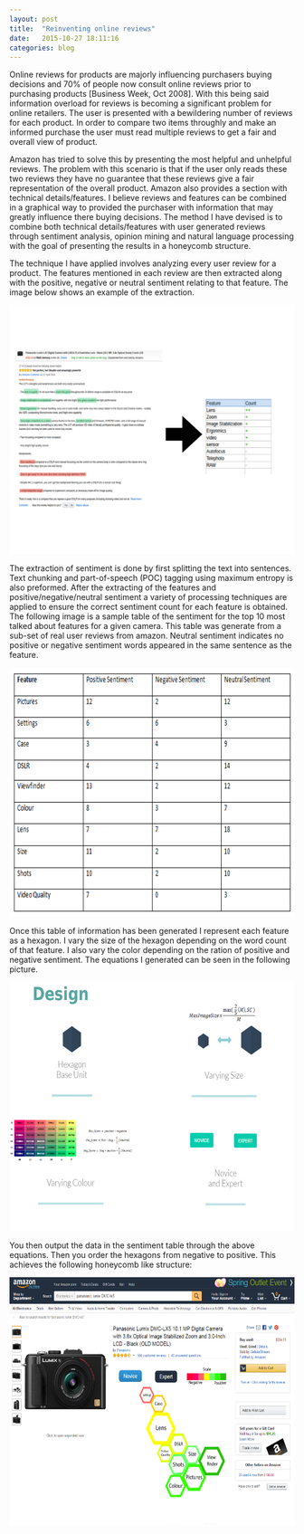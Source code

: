 ```yaml
---
layout: post
title:  "Reinventing online reviews"
date:   2015-10-27 18:11:16
categories: blog
---
```


Online reviews for products are majorly influencing purchasers buying decisions and 70% of people now consult online reviews prior to purchasing products [Business Week, Oct 2008]. With this being said information overload for reviews is becoming a significant problem for online retailers. The user is presented with a bewildering number of reviews for each product. In order to compare two items throughly and make an informed purchase the user must read multiple reviews to get a fair and overall view of product.

Amazon has tried to solve this by presenting the most helpful and unhelpful reviews. The problem with this scenario is that if the user only reads these two reviews they have no guarantee that these reviews give a fair representation of the overall product. Amazon also provides a section with technical details/features. I believe reviews and features can be combined in a graphical way to provided the purchaser with information that may greatly influence there buying decisions. The method I have devised is to combine both technical details/features with user generated reviews through sentiment analysis, opinion mining and natural language processing with the goal of presenting the results in a honeycomb structure.

The technique I have applied involves analyzing every user review for a product. The features mentioned in each review are then extracted along with the positive, negative or neutral sentiment relating to that feature. The image below shows an example of the extraction.

<img src="https://raw.githubusercontent.com/bawn92/bawn92.github.io/master/assets/img/feature-extraction.png" width="800" height="440"/>

The extraction of sentiment is done by first splitting the text into sentences. Text chunking and part-of-speech (POC) tagging using maximum entropy is also preformed. After the extracting of the features and positive/negative/neutral sentiment a variety of processing techniques are applied to ensure the correct sentiment count for each feature is obtained. The following image is a sample table of the sentiment for the top 10 most talked about features for a given camera. This table was generate from a sub-set of real user reviews from amazon. Neutral sentiment indicates no positive or negative sentiment words appeared in the same sentence as the feature.

<img src="https://raw.githubusercontent.com/bawn92/bawn92.github.io/master/assets/img/totalcount.png" width="800" height="440"/>

Once this table of information has been generated I represent each feature as a hexagon. I vary the size of the hexagon depending on the word count of that feature. I also vary the color depending on the ration of positive and negative sentiment. The equations I generated can be seen in the following picture.

<img src="https://raw.githubusercontent.com/bawn92/bawn92.github.io/master/assets/img/design.png" width="800" height="440"/>

You then output the data in the sentiment table through the above equations. Then you order the hexagons from negative to positive. This achieves the following honeycomb like structure:

<img src="https://raw.githubusercontent.com/bawn92/bawn92.github.io/master/assets/img/honeycomb.jpg" width="800" height="440"/>
